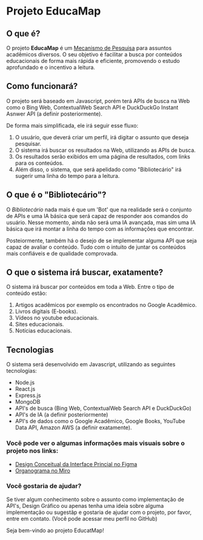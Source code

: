 # Projeto EducaMap

## O que é?

O projeto **EducaMap** é um <u>Mecanismo de Pesquisa</u> para assuntos acadêmicos diversos. O seu objetivo é facilitar a busca por conteúdos educacionais de forma mais rápida e eficiente, promovendo o estudo aprofundado e o incentivo a leitura.

## Como funcionará?

O projeto será baseado em Javascript, porém terá APIs de busca na Web como o Bing Web, ContextualWeb Search API e DuckDuckGo Instant Asnwer API (a definir posteriormente).

De forma mais simplificada, ele irá seguir esse fluxo:

1. O usuário, que deverá criar um perfil, irá digitar o assunto que deseja pesquisar.
2. O sistema irá buscar os resultados na Web, utilizando as APIs de busca.
3. Os resultados serão exibidos em uma página de resultados, com links para os conteúdos.
4. Além disso, o sistema, que será apelidado como "Bibliotecário" irá sugerir uma linha do tempo para a leitura.

## O que é o "Bibliotecário"?

O _Bibliotecário_ nada mais é que um 'Bot' que na realidade será o conjunto de APIs e uma IA básica que será capaz de responder aos comandos do usuário. Nesse momento, ainda não será uma IA avançada, mas sim uma IA básica que irá montar a linha do tempo com as informações que encontrar.

Posteiormente, também há o desejo de se implementar alguma API que seja capaz de avaliar o conteúdo. Tudo com o intuito de juntar os conteúdos mais confiáveis e de qualidade comprovada.

## O que o sistema irá buscar, exatamente?

O sistema irá buscar por conteúdos em toda a Web. Entre o tipo de conteúdo estão:

1. Artigos acadêmicos por exemplo os encontrados no Google Acadêmico.
2. Livros digitais (E-books).
3. Vídeos no youtube educacionais.
4. Sites educacionais.
5. Notícias educacionais.

## Tecnologias

O sistema será desenvolvido em Javascript, utilizando as seguintes tecnologias:

- Node.js
- React.js
- Express.js
- MongoDB
- API's de busca (Bing Web, ContextualWeb Search API e DuckDuckGo)
- API's de IA (a definir posteriormente)
- API's de dados como o Google Acadêmico, Google Books, YouTube Data API, Amazon AWS (a definir exatamente).

### Você pode ver o algumas informações mais visuais sobre o projeto nos links:

- [Design Conceitual da Interface Princial no Figma](https://www.figma.com/design/9LwNq8N9ZPJPpTgCgJwUVl/EducaMap-interface?node-id=0-1&t=HD3YE7T63ilNQmBc-1)
- [Organograma no Miro](https://miro.com/app/board/uXjVIr08X2o=/?share_link_id=560489867268)

### Você gostaria de ajudar?

Se tiver algum conhecimento sobre o assunto como implementação de API's, Design Gráfico ou apenas tenha uma ideia sobre alguma implementação ou sugestãp e gostaria de ajudar com o projeto, por favor, entre em contato. (Você pode acessar meu perfil no GitHub)

Seja bem-vindo ao projeto EducatMap!
